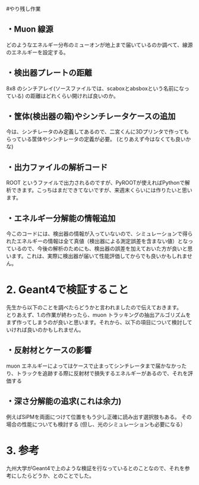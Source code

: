 
#やり残し作業

## ・Muon 線源
どのようなエネルギー分布のミューオンが地上まで届いているのか調べて、線源のエネルギーを設定する。

## ・検出器プレートの距離
8x8 のシンチアレイ(ソースファイルでは、scaboxとabsboxという名前になっている) の距離はどれくらい開ければ良いのか。

## ・筐体(検出器の箱)やシンチレータケースの追加
今は、シンチレータのみ定義してあるので、二宮くんに3Dプリンタで作ってもらっている筐体やシンチレータの定義が必要。
(とりあえず今はなくても良いかな)

## ・出力ファイルの解析コード

ROOT というファイルで出力されるのですが、PyROOTが使えればPythonで解析できます。こっちはまだできてないですが、来週末くらいには作りたいと思います。

## ・エネルギー分解能の情報追加

今このコードには、検出器の情報が入っていないので、シミュレーションで得られたエネルギーの情報は全て真値（検出器による測定誤差を含まない値）となっているので、今後の解析のためにも、検出器の誤差を加えておいた方が良いと思います。これは、実際に検出器が届いて性能評価してからでも良いかもしれません。

# 2. Geant4で検証すること

先生から以下のことを調べたらどうかと言われましたので伝えておきます。  
とりあえず、1.の作業が終わったら、muon トラッキングの抽出アルゴリズムをまず作ってしまうのが良いと思います。それから、以下の項目について検討していければ良いのかもしれません。

## ・反射材とケースの影響
muon エネルギーによってはケースで止まってシンチレータまで届かなかったり、トラックを追跡する際に反射材で損失するエネルギーがあるので、それを評価する


## ・深さ分解能の追求(これは余力)
例えばSiPMを両面につけて位置をもう少し正確に読み出す選択肢もある。
その場合の性能についても検討する
(但し、光のシミュレーションも必要になる）

# 3. 参考
九州大学がGeant4で上のような検証を行なっているとのことなので、それを参考にしたらどうか、とのことでした。

